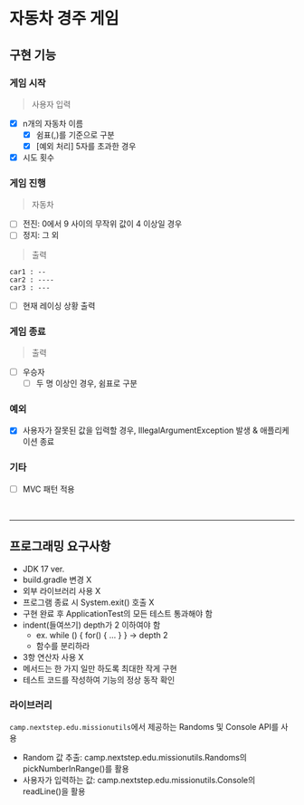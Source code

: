 # 자동차 경주 게임

## 구현 기능
### 게임 시작
> 사용자 입력
- [x] n개의 자동차 이름
    - [x] 쉼표(,)를 기준으로 구분
    - [x] [예외 처리] 5자를 초과한 경우
- [x] 시도 횟수

### 게임 진행
> 자동차
- [ ] 전진: 0에서 9 사이의 무작위 값이 4 이상일 경우
- [ ] 정지: 그 외
> 출력
```text
car1 : --
car2 : ----
car3 : ---
```
- [ ] 현재 레이싱 상황 출력

### 게임 종료
> 출력
- [ ] 우승자
    - [ ] 두 명 이상인 경우, 쉼표로 구분

### 예외
- [x] 사용자가 잘못된 값을 입력할 경우, IllegalArgumentException 발생 & 애플리케이션 종료

### 기타
- [ ] MVC 패턴 적용

<br>

---
## 프로그래밍 요구사항
- JDK 17 ver.
- build.gradle 변경 X
- 외부 라이브러리 사용 X
- 프로그램 종료 시 System.exit() 호출 X
- 구현 완료 후 ApplicationTest의 모든 테스트 통과해야 함
- indent(들여쓰기) depth가 2 이하여야 함
    - ex. while () { for() { ... } } -> depth 2
    - 함수를 분리하라
- 3항 연산자 사용 X
- 메서드는 한 가지 일만 하도록 최대한 작게 구현
- 테스트 코드를 작성하여 기능의 정상 동작 확인

### 라이브러리
`camp.nextstep.edu.missionutils`에서 제공하는 Randoms 및 Console API를 사용
- Random 값 추출: camp.nextstep.edu.missionutils.Randoms의 pickNumberInRange()를 활용
- 사용자가 입력하는 값: camp.nextstep.edu.missionutils.Console의 readLine()을 활용